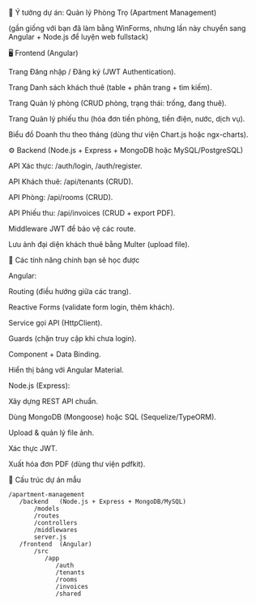 🔹 Ý tưởng dự án: Quản lý Phòng Trọ (Apartment Management)

(gần giống với bạn đã làm bằng WinForms, nhưng lần này chuyển sang Angular + Node.js để luyện web fullstack)

🖥 Frontend (Angular)

Trang Đăng nhập / Đăng ký (JWT Authentication).

Trang Danh sách khách thuê (table + phân trang + tìm kiếm).

Trang Quản lý phòng (CRUD phòng, trạng thái: trống, đang thuê).

Trang Quản lý phiếu thu (hóa đơn tiền phòng, tiền điện, nước, dịch vụ).

Biểu đồ Doanh thu theo tháng (dùng thư viện Chart.js hoặc ngx-charts).

⚙️ Backend (Node.js + Express + MongoDB hoặc MySQL/PostgreSQL)

API Xác thực: /auth/login, /auth/register.

API Khách thuê: /api/tenants (CRUD).

API Phòng: /api/rooms (CRUD).

API Phiếu thu: /api/invoices (CRUD + export PDF).

Middleware JWT để bảo vệ các route.

Lưu ảnh đại diện khách thuê bằng Multer (upload file).

🔑 Các tính năng chính bạn sẽ học được

Angular:

Routing (điều hướng giữa các trang).

Reactive Forms (validate form login, thêm khách).

Service gọi API (HttpClient).

Guards (chặn truy cập khi chưa login).

Component + Data Binding.

Hiển thị bảng với Angular Material.

Node.js (Express):

Xây dựng REST API chuẩn.

Dùng MongoDB (Mongoose) hoặc SQL (Sequelize/TypeORM).

Upload & quản lý file ảnh.

Xác thực JWT.

Xuất hóa đơn PDF (dùng thư viện pdfkit).

📂 Cấu trúc dự án mẫu

```
/apartment-management
   /backend   (Node.js + Express + MongoDB/MySQL)
       /models
       /routes
       /controllers
       /middlewares
       server.js
   /frontend  (Angular)
       /src
          /app
             /auth
             /tenants
             /rooms
             /invoices
             /shared

```
